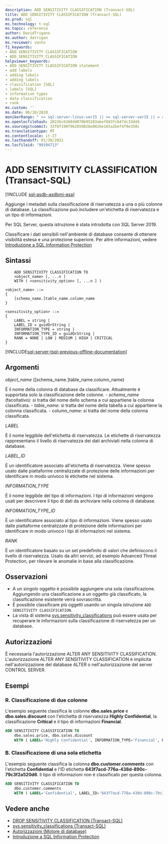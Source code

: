 ```yaml
---
description: ADD SENSITIVITY CLASSIFICATION (Transact-SQL)
title: ADD SENSITIVITY CLASSIFICATION (Transact-SQL)
ms.prod: sql
ms.technology: t-sql
ms.topic: reference
author: DavidTrigano
ms.author: datrigan
ms.reviewer: vanto
f1_keywords:
- ADD SENSITIVITY CLASSIFICATION
- ADD_SENSITIVITY_CLASSIFICATION
helpviewer_keywords:
- ADD SENSITIVITY CLASSIFICATION statement
- add labels
- adding labels
- adding labels
- classification [SQL]
- labels [SQL]
- information types
- data classification
- rank
ms.custom: ''
ms.date: 06/10/2020
monikerRange: " >= sql-server-linux-ver15 || >= sql-server-ver15 || = azuresqldb-current"
ms.openlocfilehash: 28226c6368dd070b95283abef683fcb47dc33dd4
ms.sourcegitcommit: 33f0f190f962059826e002be165a2bef4f9e350c
ms.translationtype: MT
ms.contentlocale: it-IT
ms.lasthandoff: 01/30/2021
ms.locfileid: "99194713"
---
```

# <a name="add-sensitivity-classification-transact-sql"></a>ADD SENSITIVITY CLASSIFICATION (Transact-SQL)

[!INCLUDE [sql-asdb-asdbmi-asa](../../includes/applies-to-version/sql-asdb-asdbmi-asa.md)]

Aggiunge i metadati sulla classificazione di riservatezza a una o più colonne di database. La classificazione può includere un'etichetta di riservatezza e un tipo di informazioni.

Per SQL Server, questa istruzione è stata introdotta con SQL Server 2019.

Classificare i dati sensibili nell'ambiente di database consente di ottenere visibilità estesa e una protezione superiore. Per altre informazioni, vedere [Introduzione a SQL Information Protection](/azure/azure-sql/database/data-discovery-and-classification-overview)

## <a name="syntax"></a>Sintassi

```syntaxsql
    ADD SENSITIVITY CLASSIFICATION TO
    <object_name> [, ...n ]
    WITH ( <sensitivity_option> [, ...n ] )

<object_name> ::=
{
    [schema_name.]table_name.column_name
}

<sensitivity_option> ::=  
{
    LABEL = string |
    LABEL_ID = guidOrString |
    INFORMATION_TYPE = string |
    INFORMATION_TYPE_ID = guidOrString |
    RANK = NONE | LOW | MEDIUM | HIGH | CRITICAL
}
```

[!INCLUDE[sql-server-tsql-previous-offline-documentation](../../includes/sql-server-tsql-previous-offline-documentation.md)]

## <a name="arguments"></a>Argomenti  

*object_name* ([schema_name.]table_name.column_name)

È il nome della colonna di database da classificare. Attualmente è supportata solo la classificazione delle colonne.
    - *schema_name* (facoltativo): si tratta del nome dello schema a cui appartiene la colonna classificata.
    - *table_name*: si tratta del nome della tabella a cui appartiene la colonna classificata.
    - *column_name*: si tratta del nome della colonna classificata.

*LABEL*

È il nome leggibile dell'etichetta di riservatezza. Le etichette di riservatezza rappresentano il livello di riservatezza dei dati archiviati nella colonna di database.

*LABEL_ID*

È un identificatore associato all'etichetta di riservatezza. Viene spesso usato dalle piattaforme centralizzate di protezione delle informazioni per identificare in modo univoco le etichette nel sistema.

*INFORMATION_TYPE*

È il nome leggibile del tipo di informazioni. I tipi di informazioni vengono usati per descrivere il tipo di dati da archiviare nella colonna di database.

*INFORMATION_TYPE_ID*

È un identificatore associato al tipo di informazioni. Viene spesso usato dalle piattaforme centralizzate di protezione delle informazioni per identificare in modo univoco i tipi di informazioni nel sistema.

*RANK*

È un identificatore basato su un set predefinito di valori che definiscono il livello di riservatezza. Usato da altri servizi, ad esempio Advanced Threat Protection, per rilevare le anomalie in base alla classificazione.

## <a name="remarks"></a>Osservazioni  

- A un singolo oggetto è possibile aggiungere una sola classificazione. Aggiungendo una classificazione a un oggetto già classificato, la classificazione esistente verrà sovrascritta.
- È possibile classificare più oggetti usando un singola istruzione `ADD SENSITIVITY CLASSIFICATION`.
- La vista di sistema [sys.sensitivity_classifications](../../relational-databases/system-catalog-views/sys-sensitivity-classifications-transact-sql.md) può essere usata per recuperare le informazioni sulla classificazione di riservatezza per un database.

## <a name="permissions"></a>Autorizzazioni

È necessaria l'autorizzazione ALTER ANY SENSITIVITY CLASSIFICATION. L'autorizzazione ALTER ANY SENSITIVITY CLASSIFICATION è implicita nell'autorizzazione del database ALTER o nell'autorizzazione del server CONTROL SERVER.

## <a name="examples"></a>Esempi  

### <a name="a-classifying-two-columns"></a>R. Classificazione di due colonne

L'esempio seguente classifica le colonne **dbo.sales.price** e **dbo.sales.discount** con l'etichetta di riservatezza **Highly Confidential**, la classificazione **Critical** e il tipo di informazioni **Financial**.

```sql
ADD SENSITIVITY CLASSIFICATION TO
    dbo.sales.price, dbo.sales.discount
    WITH ( LABEL='Highly Confidential', INFORMATION_TYPE='Financial', RANK=CRITICAL )
```  

### <a name="b-classifying-only-a-label"></a>B. Classificazione di una sola etichetta

L'esempio seguente classifica la colonna **dbo.customer.comments** con l'etichetta **Confidential** e l'ID etichetta **643f7acd-776a-438d-890c-79c3f2a520d6**. Il tipo di informazioni non è classificato per questa colonna.

```sql
ADD SENSITIVITY CLASSIFICATION TO
    dbo.customer.comments
    WITH ( LABEL='Confidential', LABEL_ID='643f7acd-776a-438d-890c-79c3f2a520d6' )
```  

## <a name="see-also"></a>Vedere anche

- [DROP SENSITIVITY CLASSIFICATION (Transact-SQL)](../../t-sql/statements/drop-sensitivity-classification-transact-sql.md)
- [sys.sensitivity_classifications (Transact-SQL)](../../relational-databases/system-catalog-views/sys-sensitivity-classifications-transact-sql.md)
- [Autorizzazioni (Motore di database)](../../relational-databases/security/permissions-database-engine.md)
- [Introduzione a SQL Information Protection](/azure/azure-sql/database/data-discovery-and-classification-overview)